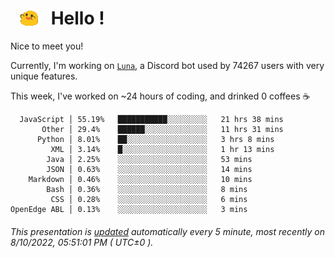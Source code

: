 <h1>   <img src="./spoinky.gif" style="vertical-align:middle;" width="30px">   Hello ! </h1>

Nice to meet you!

Currently, I'm working on <a href='https://github.com/Asgarrrr/Luna'>`Luna`</a>, a Discord bot used by 74267 users with very unique features.

This week, I've worked on ~24 hours of coding, and drinked 0 coffees ☕

```
  JavaScript │ 55.19%   ███████████░░░░░░░░░   21 hrs 38 mins
       Other │ 29.4%    ██████░░░░░░░░░░░░░░   11 hrs 31 mins
      Python │ 8.01%    ██░░░░░░░░░░░░░░░░░░   3 hrs 8 mins
         XML │ 3.14%    █░░░░░░░░░░░░░░░░░░░   1 hr 13 mins
        Java │ 2.25%    ░░░░░░░░░░░░░░░░░░░░   53 mins
        JSON │ 0.63%    ░░░░░░░░░░░░░░░░░░░░   14 mins
    Markdown │ 0.46%    ░░░░░░░░░░░░░░░░░░░░   10 mins
        Bash │ 0.36%    ░░░░░░░░░░░░░░░░░░░░   8 mins
         CSS │ 0.28%    ░░░░░░░░░░░░░░░░░░░░   6 mins
OpenEdge ABL │ 0.13%    ░░░░░░░░░░░░░░░░░░░░   3 mins
```

###### This presentation is [updated](https://github.com/Asgarrrr) automatically every 5 minute, most recently on 8/10/2022, 05:51:01 PM ( UTC±0 ).